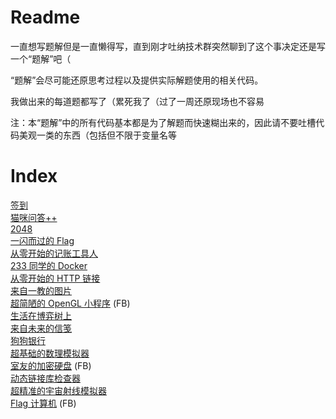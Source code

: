 # Readme

一直想写题解但是一直懒得写，直到刚才吐纳技术群突然聊到了这个事决定还是写一个“题解”吧（

“题解”会尽可能还原思考过程以及提供实际解题使用的相关代码。

我做出来的每道题都写了（累死我了（过了一周还原现场也不容易

注：本“题解”中的所有代码基本都是为了解题而快速糊出来的，因此请不要吐槽代码美观一类的东西（包括但不限于变量名等

# Index

[签到](签到/readme.md)  
[猫咪问答++](猫咪问答++/readme.md)  
[2048](2048/readme.md)  
[一闪而过的 Flag](一闪而过的%20Flag/readme.md)  
[从零开始的记账工具人](从零开始的记账工具人/readme.md)  
[233 同学的 Docker](233%20同学的%20Docker/readme.md)  
[从零开始的 HTTP 链接](从零开始的%20HTTP%20链接/readme.md)  
[来自一教的图片](来自一教的图片/readme.md)  
[超简陋的 OpenGL 小程序](超简陋的%20OpenGL%20小程序/readme.md) (FB)  
[生活在博弈树上](生活在博弈树上/readme.md)  
[来自未来的信笺](来自未来的信笺/readme.md)  
[狗狗银行](狗狗银行/readme.md)  
[超基础的数理模拟器](超基础的数理模拟器/readme.md)  
[室友的加密硬盘](室友的加密硬盘/readme.md) (FB)  
[动态链接库检查器](动态链接库检查器/readme.md)  
[超精准的宇宙射线模拟器](超精准的宇宙射线模拟器/readme.md)  
[Flag 计算机](Flag%20计算机/readme.md) (FB)  